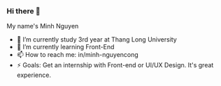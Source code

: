 ### Hi there 👋


My name's Minh Nguyen

- 🔭 I’m currently study 3rd year at Thang Long University
- 🌱 I’m currently learning Front-End
- 📫 How to reach me: in/minh-nguyencong
- ⚡ Goals: Get an internship with Front-end or UI/UX Design. It's great experience.
<!--
- 👯 I’m looking to collaborate on ...
- 🤔 I’m looking for help with ...
- 💬 Ask me about ...
- 😄 Pronouns: ...
- 
- -->
